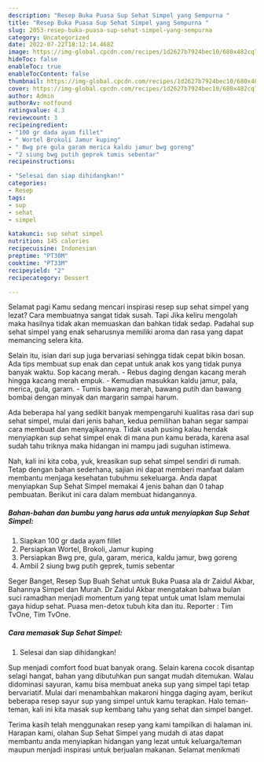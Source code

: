 ```yaml
---
description: "Resep Buka Puasa Sup Sehat Simpel yang Sempurna "
title: "Resep Buka Puasa Sup Sehat Simpel yang Sempurna "
slug: 2053-resep-buka-puasa-sup-sehat-simpel-yang-sempurna
category: Uncategorized
date: 2022-07-22T18:12:14.468Z
image: https://img-global.cpcdn.com/recipes/1d2627b7924bec10/680x482cq70/sup-sehat-simpel-foto-resep-utama.jpg
hideToc: false
enableToc: true
enableTocContent: false
thumbnail: https://img-global.cpcdn.com/recipes/1d2627b7924bec10/680x482cq70/sup-sehat-simpel-foto-resep-utama.jpg
cover: https://img-global.cpcdn.com/recipes/1d2627b7924bec10/680x482cq70/sup-sehat-simpel-foto-resep-utama.jpg
author: Admin
authorAv: notfound
ratingvalue: 4.3
reviewcount: 3
recipeingredient:
- "100 gr dada ayam fillet"
- " Wortel Brokoli Jamur kuping"
- " Bwg pre gula garam merica kaldu jamur bwg goreng"
- "2 siung bwg putih geprek tumis sebentar"
recipeinstructions:

- "Selesai dan siap dihidangkan!"
categories:
- Resep
tags:
- sup
- sehat
- simpel

katakunci: sup sehat simpel 
nutrition: 145 calories
recipecuisine: Indonesian
preptime: "PT30M"
cooktime: "PT33M"
recipeyield: "2"
recipecategory: Dessert

---
```



Selamat pagi Kamu sedang mencari inspirasi resep sup sehat simpel yang lezat? Cara membuatnya sangat tidak susah. Tapi Jika keliru mengolah maka hasilnya tidak akan memuaskan dan bahkan tidak sedap. Padahal sup sehat simpel yang enak seharusnya memiliki aroma dan rasa yang dapat memancing selera kita.


Selain itu, isian dari sup juga bervariasi sehingga tidak cepat bikin bosan. Ada tips membuat sup enak dan cepat untuk anak kos yang tidak punya banyak waktu. Sop kacang merah. - Rebus daging dengan kacang merah hingga kacang merah empuk. - Kemudian masukkan kaldu jamur, pala, merica, gula, garam. - Tumis bawang merah, bawang putih dan bawang bombai dengan minyak dan margarin sampai harum.

Ada beberapa hal yang sedikit banyak mempengaruhi kualitas rasa dari sup sehat simpel, mulai dari jenis bahan, kedua pemilihan bahan segar sampai cara membuat dan menyajikannya. Tidak usah pusing kalau hendak menyiapkan sup sehat simpel enak di mana pun kamu berada, karena asal sudah tahu triknya maka hidangan ini mampu jadi suguhan istimewa.


Nah, kali ini kita coba, yuk, kreasikan sup sehat simpel sendiri di rumah. Tetap dengan bahan sederhana, sajian ini dapat memberi manfaat dalam membantu menjaga kesehatan tubuhmu sekeluarga. Anda dapat menyiapkan Sup Sehat Simpel memakai 4 jenis bahan dan 0 tahap pembuatan. Berikut ini cara dalam membuat hidangannya.

<!--inarticleads1-->

##### Bahan-bahan dan bumbu yang harus ada untuk menyiapkan Sup Sehat Simpel:

1. Siapkan 100 gr dada ayam fillet
1. Persiapkan  Wortel, Brokoli, Jamur kuping
1. Persiapkan  Bwg pre, gula, garam, merica, kaldu jamur, bwg goreng
1. Ambil 2 siung bwg putih geprek, tumis sebentar


Seger Banget, Resep Sup Buah Sehat untuk Buka Puasa ala dr Zaidul Akbar, Bahannya Simpel dan Murah. Dr Zaidul Akbar mengatakan bahwa bulan suci ramadhan menjadi momentum yang tepat untuk umat Islam memulai gaya hidup sehat. Puasa men-detox tubuh kita dan itu. Reporter : Tim TvOne, Tim TvOne. 

<!--inarticleads2-->

##### Cara memasak Sup Sehat Simpel:


1. Selesai dan siap dihidangkan!

Sup menjadi comfort food buat banyak orang. Selain karena cocok disantap selagi hangat, bahan yang dibutuhkan pun sangat mudah ditemukan. Walau didominasi sayuran, kamu bisa membuat aneka sup yang simpel tapi tetap bervariatif. Mulai dari menambahkan makaroni hingga daging ayam, berikut beberapa resep sayur sup yang simpel untuk kamu terapkan. Halo teman-teman, kali ini kita masak sup kembang tahu yang sehat dan simpel banget. 

Terima kasih telah menggunakan resep yang kami tampilkan di halaman ini. Harapan kami, olahan Sup Sehat Simpel yang mudah di atas dapat membantu anda menyiapkan hidangan yang lezat untuk keluarga/teman maupun menjadi inspirasi untuk berjualan makanan. Selamat menikmati
